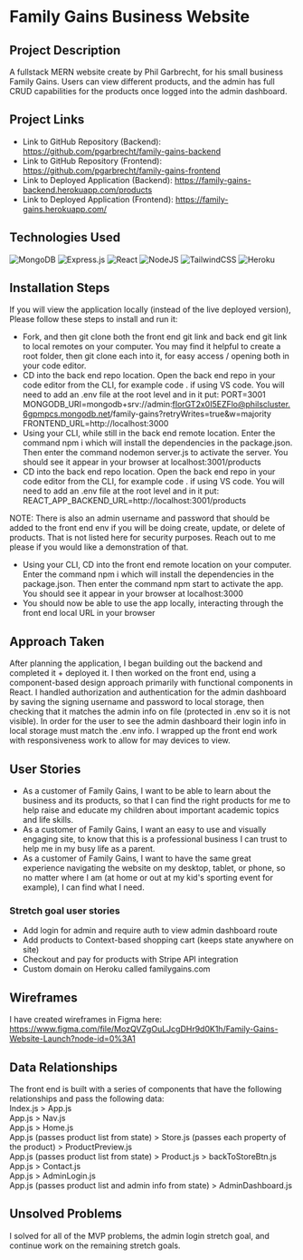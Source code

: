 # Family Gains Business Website
## Project Description
A fullstack MERN website create by Phil Garbrecht, for his small business Family Gains. Users can view different products, and the admin has full CRUD capabilities for the products once logged into the admin dashboard.

## Project Links
* Link to GitHub Repository (Backend): https://github.com/pgarbrecht/family-gains-backend
* Link to GitHub Repository (Frontend): https://github.com/pgarbrecht/family-gains-frontend
* Link to Deployed Application (Backend): https://family-gains-backend.herokuapp.com/products
* Link to Deployed Application (Frontend): https://family-gains.herokuapp.com/

## Technologies Used
![MongoDB](https://img.shields.io/badge/MongoDB-%234ea94b.svg?style=for-the-badge&logo=mongodb&logoColor=white) ![Express.js](https://img.shields.io/badge/express.js-%23404d59.svg?style=for-the-badge&logo=express&logoColor=%2361DAFB) ![React](https://img.shields.io/badge/react-%2320232a.svg?style=for-the-badge&logo=react&logoColor=%2361DAFB) ![NodeJS](https://img.shields.io/badge/node.js-6DA55F?style=for-the-badge&logo=node.js&logoColor=white) ![TailwindCSS](https://img.shields.io/badge/tailwindcss-%2338B2AC.svg?style=for-the-badge&logo=tailwind-css&logoColor=white) ![Heroku](https://img.shields.io/badge/heroku-%23430098.svg?style=for-the-badge&logo=heroku&logoColor=white)

## Installation Steps
If you will view the application locally (instead of the live deployed version), Please follow these steps to install and run it:

* Fork, and then git clone both the front end git link and back end git link to  local remotes on your computer. You may find it helpful to create a root folder, then git clone each into it, for easy access / opening both in your code editor.
* CD into the back end repo location. Open the back end repo in your code editor from the CLI, for example code . if using VS code. You will need to add an .env file at the root level and in it put:
PORT=3001
MONGODB_URI=mongodb+srv://admin:fIorGT2x0I5EZFlo@philscluster.6gpmpcs.mongodb.net/family-gains?retryWrites=true&w=majority
FRONTEND_URL=http://localhost:3000
* Using your CLI, while still in the back end remote location. Enter the command npm i which will install the dependencies in the package.json. Then enter the command nodemon server.js to activate the server. You should see it appear in your browser at localhost:3001/products
* CD into the back end repo location. Open the back end repo in your code editor from the CLI, for example code . if using VS code. You will need to add an .env file at the root level and in it put:
REACT_APP_BACKEND_URL=http://localhost:3001/products

NOTE: There is also an admin username and password that should be added to the front end env if you will be doing create, update, or delete of products. That is not listed here for security purposes. Reach out to me please if you would like a demonstration of that.

* Using your CLI, CD into the front end remote location on your computer. Enter the command npm i which will install the dependencies in the package.json. Then enter the command npm start to activate the app. You should see it appear in your browser at localhost:3000
* You should now be able to use the app locally, interacting through the front end local URL in your browser

## Approach Taken
After planning the application, I began building out the backend and completed it + deployed it. I then worked on the front end, using a component-based design approach primarily with functional components in React. I handled authorization and authentication for the admin dashboard by saving the signing username and password to local storage, then checking that it matches the admin info on file (protected in .env so it is not visible). In order for the user to see the admin dashboard their login info in local storage must match the .env info. I wrapped up the front end work with responsiveness work to allow for may devices to view.

## User Stories
* As a customer of Family Gains, I want to be able to learn about the business and its products, so that I can find the right products for me to help raise and educate my children about important academic topics and life skills.
* As a customer of Family Gains, I want an easy to use and visually engaging site, to know that this is a professional business I can trust to help me in my busy life as a parent.
* As a customer of Family Gains, I want to have the same great experience navigating the website on my desktop, tablet, or phone, so no matter where I am (at home or out at my kid's sporting event for example), I can find what I need.

### Stretch goal user stories
* Add login for admin and require auth to view admin dashboard route
* Add products to Context-based shopping cart (keeps state anywhere on site)
* Checkout and pay for products with Stripe API integration
* Custom domain on Heroku called familygains.com

## Wireframes
I have created wireframes in Figma here:
https://www.figma.com/file/MozQVZgOuLJcgDHr9d0K1h/Family-Gains-Website-Launch?node-id=0%3A1

## Data Relationships
The front end is built with a series of components that have the following relationships and pass the following data: <br />
Index.js > App.js <br />
            App.js > Nav.js <br />
            App.js > Home.js <br />
            App.js (passes product list from state) > Store.js (passes each property of the product) > ProductPreview.js <br />
            App.js (passes product list from state) > Product.js > backToStoreBtn.js <br />
            App.js > Contact.js <br />
            App.js > AdminLogin.js <br />
            App.js (passes product list and admin info from state) > AdminDashboard.js <br />

## Unsolved Problems
I solved for all of the MVP problems, the admin login stretch goal, and continue work on the remaining stretch goals.